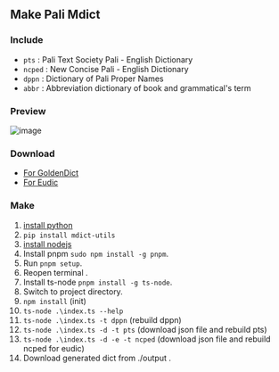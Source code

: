 ## Make Pali Mdict

### Include

- `pts` : Pali Text Society Pali - English Dictionary
- `ncped` : New Concise Pali - English Dictionary
- `dppn` : Dictionary of Pali Proper Names
- `abbr` : Abbreviation dictionary of book and grammatical's term

### Preview

![image](https://github.com/dhammena/pali-mdict/blob/master/assets/preview.png)

### Download

- [For GoldenDict](https://github.com/dhammena/pali-mdict/releases/download/2022-3-13/pali-mdict.GoldenDict.zip)
- [For Eudic](https://github.com/dhammena/pali-mdict/releases/download/2022-3-13/pali-mdict.eudic.zip)

### Make

1. [install python](https://www.python.org)
2. `pip install mdict-utils`
3. [install nodejs](https://nodejs.org)
4. Install pnpm `sudo npm install -g pnpm`.
5. Run `pnpm setup`.
6. Reopen terminal .
7. Install ts-node `pnpm install -g ts-node`.
8. Switch to project directory.
9. `npm install` (init)
10. `ts-node .\index.ts --help`
11. `ts-node .\index.ts -t dppn` (rebuild dppn)
12. `ts-node .\index.ts -d -t pts` (download json file and rebuild pts)
13. `ts-node .\index.ts -d -e -t ncped` (download json file and rebuild ncped for eudic)
14. Download generated dict from ./output .
